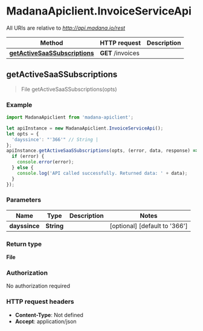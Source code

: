 # MadanaApiclient.InvoiceServiceApi

All URIs are relative to *http://api.madana.io/rest*

Method | HTTP request | Description
------------- | ------------- | -------------
[**getActiveSaaSSubscriptions**](InvoiceServiceApi.md#getActiveSaaSSubscriptions) | **GET** /invoices | 



## getActiveSaaSSubscriptions

> File getActiveSaaSSubscriptions(opts)



### Example

```javascript
import MadanaApiclient from 'madana-apiclient';

let apiInstance = new MadanaApiclient.InvoiceServiceApi();
let opts = {
  'dayssince': "'366'" // String | 
};
apiInstance.getActiveSaaSSubscriptions(opts, (error, data, response) => {
  if (error) {
    console.error(error);
  } else {
    console.log('API called successfully. Returned data: ' + data);
  }
});
```

### Parameters


Name | Type | Description  | Notes
------------- | ------------- | ------------- | -------------
 **dayssince** | **String**|  | [optional] [default to &#39;366&#39;]

### Return type

**File**

### Authorization

No authorization required

### HTTP request headers

- **Content-Type**: Not defined
- **Accept**: application/json

